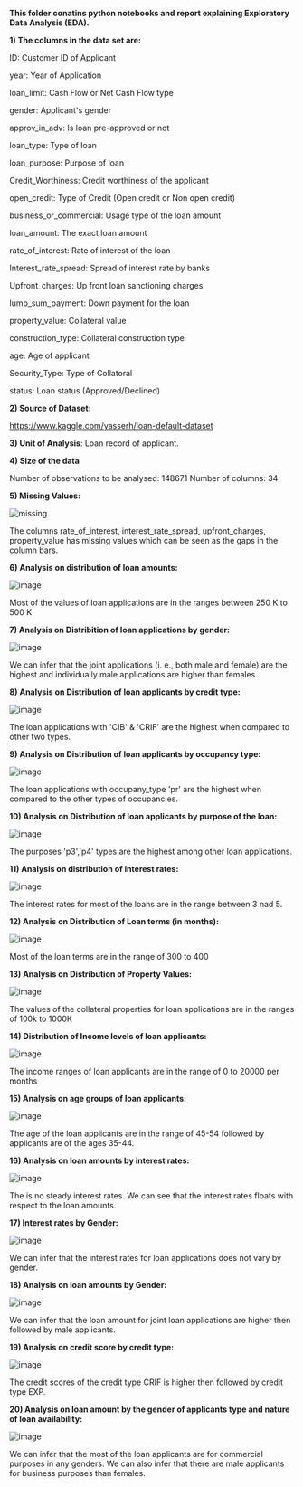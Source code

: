 **This folder conatins python notebooks and report explaining Exploratory Data Analysis (EDA).**

**1) The columns in the data set are:**

ID: Customer ID of Applicant

year: Year of Application

loan_limit: Cash Flow or Net Cash Flow type

gender: Applicant's gender

approv_in_adv: Is loan pre-approved or not

loan_type: Type of loan

loan_purpose: Purpose of loan

Credit_Worthiness: Credit worthiness of the applicant

open_credit: Type of Credit (Open credit or Non open credit)

business_or_commercial: Usage type of the loan amount

loan_amount: The exact loan amount

rate_of_interest: Rate of interest of the loan

Interest_rate_spread: Spread of interest rate by banks

Upfront_charges: Up front loan sanctioning charges

lump_sum_payment: Down payment for the loan

property_value: Collateral value

construction_type: Collateral construction type

age: Age of applicant

Security_Type: Type of Collatoral

status: Loan status (Approved/Declined)

**2) Source of Dataset:**

https://www.kaggle.com/yasserh/loan-default-dataset

**3) Unit of Analysis**: Loan record of applicant.

**4) Size of the data**

Number of observations to be analysed: 148671
Number of columns: 34

**5) Missing Values:** 

![missing](https://user-images.githubusercontent.com/91147579/155860766-18c68d22-bfd4-4037-ad77-cf45e0970ee9.JPG)

The columns rate_of_interest, interest_rate_spread, upfront_charges, property_value has missing values which can be seen as the gaps in the column bars.

**6) Analysis on distribution of loan amounts:**

![image](https://user-images.githubusercontent.com/91147579/155860799-3c763e97-ba81-4f27-bd05-56abf1bfede1.png)

Most of the values of loan applications are in the ranges between 250 K to 500 K

**7) Analysis on Distribition of loan applications by gender:**

![image](https://user-images.githubusercontent.com/91147579/155860817-5f9cc9be-c4c3-41d4-8d6e-e62f34a44118.png)

We can infer that the joint applications (i. e., both male and female) are the highest and individually male applications are higher than females.

**8) Analysis on Distribution of loan applicants by credit type:**

![image](https://user-images.githubusercontent.com/91147579/155860843-bec09bc0-d0c3-4016-88d0-0b1df24833e9.png)

The loan applications with 'CIB' & 'CRIF' are the highest when compared to other two types.

**9) Analysis on Distribution of loan applicants by occupancy type:**

![image](https://user-images.githubusercontent.com/91147579/155860881-864d5d7a-5ecc-4f3a-baa8-a8b5ffbca1e6.png)

The loan applications with occupany_type 'pr' are the highest when compared to the other types of occupancies.

**10) Analysis on Distribution of loan applicants by purpose of the loan:**

![image](https://user-images.githubusercontent.com/91147579/155860904-074a4e81-5b92-4778-8cf8-4750ca0936d9.png)

The purposes 'p3','p4' types are the highest among other loan applications.

**11) Analysis on distribution of Interest rates:**

![image](https://user-images.githubusercontent.com/91147579/155860930-5a167ac0-89eb-4fa8-91ba-9f882c3701e7.png)

The interest rates for most of the loans are in the range between 3 nad 5.

**12) Analysis on Distribution of Loan terms (in months):**

![image](https://user-images.githubusercontent.com/91147579/155860959-42ac0afe-9d5a-4391-8e0f-ee367391bac3.png)

Most of the loan terms are in the range of 300 to 400

**13) Analysis on Distribution of Property Values:**

![image](https://user-images.githubusercontent.com/91147579/155861045-2c39ffcc-4258-4d3e-b9eb-d0e88337a8b0.png)

The values of the collateral properties for loan applications are in the ranges of 100k to 1000K

**14) Distribution of Income levels of loan applicants:**

![image](https://user-images.githubusercontent.com/91147579/155861055-7aef775a-bbd9-450d-a5fc-7274b8254190.png)

The income ranges of loan applicants are in the range of 0 to 20000 per months

**15) Analysis on age groups of loan applicants:**

![image](https://user-images.githubusercontent.com/91147579/155895467-41493153-6893-4d66-9de7-fd6760ed3b00.png)

The age of the loan applicants are in the range of 45-54 followed by applicants are of the ages 35-44.

**16) Analysis on loan amounts by interest rates:**

![image](https://user-images.githubusercontent.com/91147579/155895483-34d77114-776d-4474-8cbe-940232f29982.png)

The is no steady interest rates. We can see that the interest rates floats with respect to the loan amounts.

**17) Interest rates by Gender:**

![image](https://user-images.githubusercontent.com/91147579/155895505-8f3c14f1-b0cd-410f-8a80-70049ab3e8e4.png)

We can infer that the interest rates for loan applications does not vary by gender.

**18) Analysis on loan amounts by Gender:**

![image](https://user-images.githubusercontent.com/91147579/155895526-45a2451f-1145-4cde-8fca-e2021bafb989.png)

We can infer that the loan amount for joint loan applications are higher then followed by male applicants.

**19) Analysis on credit score by credit type:**

![image](https://user-images.githubusercontent.com/91147579/155895562-7d73940e-0540-44e6-a9fc-693164ebdc70.png)

The credit scores of the credit type CRIF is higher then followed by credit type EXP.

**20) Analysis on loan amount by the gender of applicants type and nature of loan availability:**

![image](https://user-images.githubusercontent.com/91147579/155895588-dffb0a3a-ab52-4b3c-a8c7-588d9dcda7a0.png)

We can infer that the most of the loan applicants are for commercial purposes in any genders. We can also infer that there are male applicants for business purposes than females.
